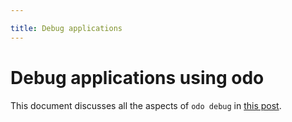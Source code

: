 ```yaml
---

title: Debug applications
---
```


# Debug applications using odo

This document discusses all the aspects of `odo debug` in [this post](https://odo.dev/docs/debugging-using-devfile).